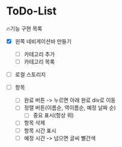 # ToDo-List

🔥기능 구현 목록

- [x] 왼쪽 네비게이션바 만들기

  - [ ] 카테고리 추가
  - [ ] 카테고리 목록

- [ ] 로컬 스토리지

- [ ] 항목
  - [ ] 완료 버튼 -> 누르면 아래 완료 div로 이동
  - [ ] 정렬 버튼(이름순, 역이름순, 예정 날짜 순)
    - [ ] 중요 표시(항상 위)
  - [ ] 항목 삭제
  - [ ] 항목 시간 표시
  - [ ] 예정 시간 -> 넘으면 글씨 빨간색
